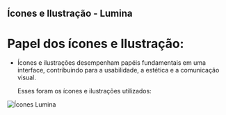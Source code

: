 ## Ícones e Ilustração - Lumina

# Papel dos ícones e Ilustração:

- Ícones e ilustrações desempenham papéis fundamentais em uma interface, contribuindo para a usabilidade, a estética e a comunicação visual.

  Esses foram os ícones e ilustrações utilizados:
<p align="center">
  
![Ícones Lumina](https://github.com/user-attachments/assets/f4e29201-50da-4b7a-a3c2-2ab805d6f853) 
</p>

